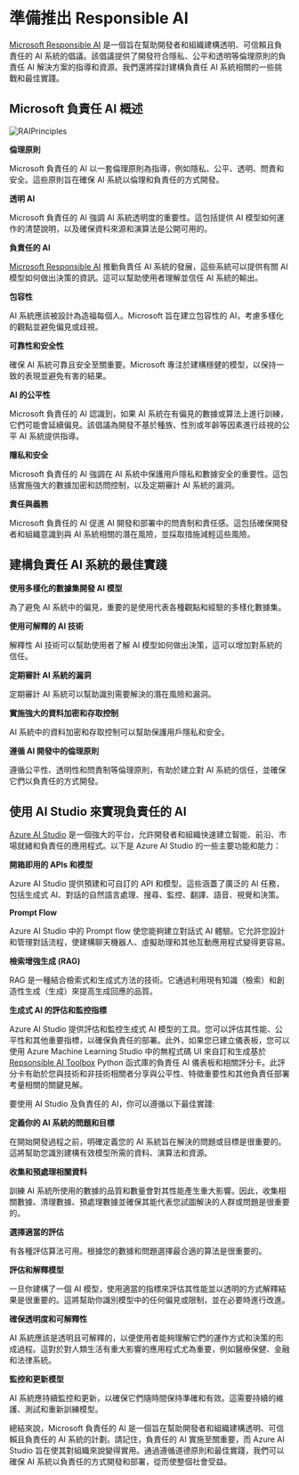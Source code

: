 ﻿# **準備推出 Responsible AI**

[Microsoft Responsible AI](https://www.microsoft.com/ai/responsible-ai?WT.mc_id=aiml-138114-kinfeylo) 是一個旨在幫助開發者和組織建構透明、可信賴且負責任的 AI 系統的倡議。該倡議提供了開發符合隱私、公平和透明等倫理原則的負責任 AI 解決方案的指導和資源。我們還將探討建構負責任 AI 系統相關的一些挑戰和最佳實踐。

## Microsoft 負責任 AI 概述

![RAIPrinciples](../../../../imgs/05/RAI/RAIPrinciples.png)

**倫理原則**

Microsoft 負責任的 AI 以一套倫理原則為指導，例如隱私、公平、透明、問責和安全。這些原則旨在確保 AI 系統以倫理和負責任的方式開發。

**透明 AI**

Microsoft 負責任的 AI 強調 AI 系統透明度的重要性。這包括提供 AI 模型如何運作的清楚說明，以及確保資料來源和演算法是公開可用的。

**負責任的 AI**

[Microsoft Responsible AI](https://www.microsoft.com/ai/responsible-ai?WT.mc_id=aiml-138114-kinfeylo) 推動負責任 AI 系統的發展，這些系統可以提供有關 AI 模型如何做出決策的資訊。這可以幫助使用者理解並信任 AI 系統的輸出。

**包容性**

AI 系統應該被設計為造福每個人。Microsoft 旨在建立包容性的 AI，考慮多樣化的觀點並避免偏見或歧視。

**可靠性和安全性**

確保 AI 系統可靠且安全至關重要。Microsoft 專注於建構穩健的模型，以保持一致的表現並避免有害的結果。

**AI 的公平性**

Microsoft 負責任的 AI 認識到，如果 AI 系統在有偏見的數據或算法上進行訓練，它們可能會延續偏見。該倡議為開發不基於種族、性別或年齡等因素進行歧視的公平 AI 系統提供指導。

**隱私和安全**

Microsoft 負責任的 AI 強調在 AI 系統中保護用戶隱私和數據安全的重要性。這包括實施強大的數據加密和訪問控制，以及定期審計 AI 系統的漏洞。

**責任與義務**

Microsoft 負責任的 AI 促進 AI 開發和部署中的問責制和責任感。這包括確保開發者和組織意識到與 AI 系統相關的潛在風險，並採取措施減輕這些風險。

## 建構負責任 AI 系統的最佳實踐

**使用多樣化的數據集開發 AI 模型**

為了避免 AI 系統中的偏見，重要的是使用代表各種觀點和經驗的多樣化數據集。

**使用可解釋的 AI 技術**

解釋性 AI 技術可以幫助使用者了解 AI 模型如何做出決策，這可以增加對系統的信任。

**定期審計 AI 系統的漏洞**

定期審計 AI 系統可以幫助識別需要解決的潛在風險和漏洞。

**實施強大的資料加密和存取控制**

AI 系統中的資料加密和存取控制可以幫助保護用戶隱私和安全。

**遵循 AI 開發中的倫理原則**

遵循公平性、透明性和問責制等倫理原則，有助於建立對 AI 系統的信任，並確保它們以負責任的方式開發。

## 使用 AI Studio 來實現負責任的 AI

[Azure AI Studio](https://ai.azure.com?WT.mc_id=aiml-138114-kinfeylo) 是一個強大的平台，允許開發者和組織快速建立智能、前沿、市場就緒和負責任的應用程式。以下是 Azure AI Studio 的一些主要功能和能力：

**開箱即用的 APIs 和模型**

Azure AI Studio 提供預建和可自訂的 API 和模型。這些涵蓋了廣泛的 AI 任務，包括生成式 AI、對話的自然語言處理、搜尋、監控、翻譯、語音、視覺和決策。

**Prompt Flow**

Azure AI Studio 中的 Prompt flow 使您能夠建立對話式 AI 體驗。它允許您設計和管理對話流程，使建構聊天機器人、虛擬助理和其他互動應用程式變得更容易。

**檢索增強生成 (RAG)**

RAG 是一種結合檢索式和生成式方法的技術。它通過利用現有知識（檢索）和創造性生成（生成）來提高生成回應的品質。

**生成式 AI 的評估和監控指標**

Azure AI Studio 提供評估和監控生成式 AI 模型的工具。您可以評估其性能、公平性和其他重要指標，以確保負責任的部署。此外，如果您已建立儀表板，您可以使用 Azure Machine Learning Studio 中的無程式碼 UI 來自訂和生成基於 [Repsonsible AI Toolbox](https://responsibleaitoolbox.ai/?WT.mc_id=aiml-138114-kinfeylo) Python 函式庫的負責任 AI 儀表板和相關評分卡。此評分卡有助於您與技術和非技術相關者分享與公平性、特徵重要性和其他負責任部署考量相關的關鍵見解。

要使用 AI Studio 及負責任的 AI，你可以遵循以下最佳實踐:

**定義你的 AI 系統的問題和目標**

在開始開發過程之前，明確定義您的 AI 系統旨在解決的問題或目標是很重要的。這將幫助您識別建構有效模型所需的資料、演算法和資源。

**收集和預處理相關資料**

訓練 AI 系統所使用的數據的品質和數量會對其性能產生重大影響。因此，收集相關數據、清理數據、預處理數據並確保其能代表您試圖解決的人群或問題是很重要的。

**選擇適當的評估**

有各種評估算法可用。根據您的數據和問題選擇最合適的算法是很重要的。

**評估和解釋模型**

一旦你建構了一個 AI 模型，使用適當的指標來評估其性能並以透明的方式解釋結果是很重要的。這將幫助你識別模型中的任何偏見或限制，並在必要時進行改進。

**確保透明度和可解釋性**

AI 系統應該是透明且可解釋的，以便使用者能夠理解它們的運作方式和決策的形成過程。這對於對人類生活有重大影響的應用程式尤為重要，例如醫療保健、金融和法律系統。

**監控和更新模型**

AI 系統應持續監控和更新，以確保它們隨時間保持準確和有效。這需要持續的維護、測試和重新訓練模型。

總結來說，Microsoft 負責任的 AI 是一個旨在幫助開發者和組織建構透明、可信賴且負責任的 AI 系統的計劃。請記住，負責任的 AI 實施至關重要，而 Azure AI Studio 旨在使其對組織來說變得實用。通過遵循道德原則和最佳實踐，我們可以確保 AI 系統以負責任的方式開發和部署，從而使整個社會受益。

